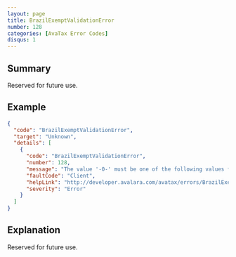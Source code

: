 ```yaml
---
layout: page
title: BrazilExemptValidationError
number: 128
categories: [AvaTax Error Codes]
disqus: 1
---
```


## Summary

Reserved for future use.

## Example

```json
{
  "code": "BrazilExemptValidationError",
  "target": "Unknown",
  "details": [
    {
      "code": "BrazilExemptValidationError",
      "number": 128,
      "message": "The value '-0-' must be one of the following values for Brazil when the rate is zero: -1-.",
      "faultCode": "Client",
      "helpLink": "http://developer.avalara.com/avatax/errors/BrazilExemptValidationError",
      "severity": "Error"
    }
  ]
}
```

## Explanation

Reserved for future use.
